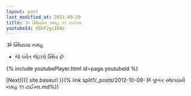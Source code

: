 ```yaml
---
layout: post
last_modified_at: 2021-03-29
title: ૐ સ્થિરાયા નમહ ૧૧ ટાઈમ્સ
youtubeId: dShF2giIEWs
---
```

 
 
 ૐ સ્થિરાયા નમહ  
 
 -  જે પર્વત જેટલો સ્થિર છે 
 
  
 
  
 
 
 
 
 
 


{% include youtubePlayer.html id=page.youtubeId %}
 
[Next]({{ site.baseurl }}{% link  split1/_posts/2012-10-09-ૐ પુષ્કર સ્થાપઠાયે નમહ ૧૧ ટાઈમ્સ.md%})
 
